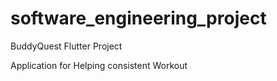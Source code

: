 # software_engineering_project

BuddyQuest Flutter Project

Application for Helping consistent Workout 
